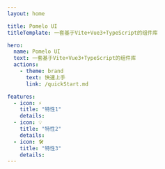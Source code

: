 ```yaml
---
layout: home

title: Pomelo UI
titleTemplate: 一套基于Vite+Vue3+TypeScript的组件库

hero:
  name: Pomelo UI
  text: 一套基于Vite+Vue3+TypeScript的组件库
  actions:
    - theme: brand
      text: 快速上手
      link: /quickStart.md

features:
  - icon: ⚡️
    title: "特性1"
    details:
  - icon: 💡
    title: "特性2"
    details:
  - icon: 🛠️
    title: "特性3"
    details:
---
```

